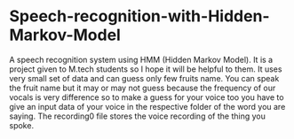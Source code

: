 # Speech-recognition-with-Hidden-Markov-Model
 A speech recognition system using HMM (Hidden Markov Model).
It is a project given to M.tech students so I hope it will be helpful to them.
It uses very small set of data and can guess only few fruits name.
You can speak the fruit name but it may or may not guess because the frequency of our vocals is very difference so to make a guess for your voice too you have to give an input data of your voice in the respective folder of the word you are saying.
The recording0 file stores the voice recording of the thing you spoke.
